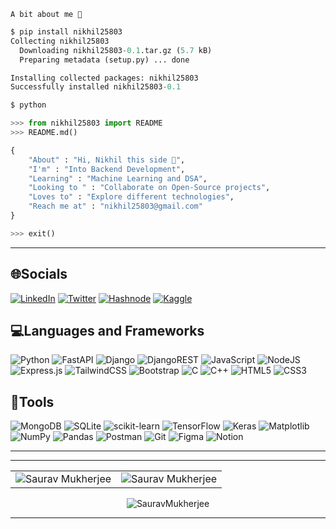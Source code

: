 `A bit about me 🧐`
```python
$ pip install nikhil25803
Collecting nikhil25803
  Downloading nikhil25803-0.1.tar.gz (5.7 kB)
  Preparing metadata (setup.py) ... done

Installing collected packages: nikhil25803
Successfully installed nikhil25803-0.1

$ python

>>> from nikhil25803 import README
>>> README.md()

{
    "About" : "Hi, Nikhil this side 👋",
    "I'm" : "Into Backend Development",
    "Learning" : "Machine Learning and DSA",
    "Looking to " : "Collaborate on Open-Source projects",
    "Loves to" : "Explore different technologies",
    "Reach me at" : "nikhil25803@gmail.com"
}

>>> exit()
```

---

## 🌐Socials
[![LinkedIn](https://img.shields.io/badge/linkedin-%230077B5.svg?style=for-the-badge&logo=linkedin&logoColor=white)](https://www.linkedin.com/in/nikhil-raj-117246232/) 
[![Twitter](https://img.shields.io/badge/Twitter-%231DA1F2.svg?style=for-the-badge&logo=Twitter&logoColor=white)](https://twitter.com/humans_write) 
[![Hashnode](https://img.shields.io/badge/Hashnode-2962FF?style=for-the-badge&logo=hashnode&logoColor=white)](https://cluelessnikhil.hashnode.dev/) 
[![Kaggle](https://img.shields.io/badge/Kaggle-035a7d?style=for-the-badge&logo=kaggle&logoColor=white)](https://www.kaggle.com/nikhil25803) 


## 💻Languages and Frameworks
![Python](https://img.shields.io/badge/python-3670A0?style=for-the-badge&logo=python&logoColor=ffdd54)
![FastAPI](https://img.shields.io/badge/FastAPI-005571?style=for-the-badge&logo=fastapi)
![Django](https://img.shields.io/badge/django-%23092E20.svg?style=for-the-badge&logo=django&logoColor=white)
![DjangoREST](https://img.shields.io/badge/DJANGO-REST-ff1709?style=for-the-badge&logo=django&logoColor=white&color=ff1709&labelColor=gray)
![JavaScript](https://img.shields.io/badge/javascript-%23323330.svg?style=for-the-badge&logo=javascript&logoColor=%23F7DF1E)
![NodeJS](https://img.shields.io/badge/node.js-6DA55F?style=for-the-badge&logo=node.js&logoColor=white)
![Express.js](https://img.shields.io/badge/express.js-%23404d59.svg?style=for-the-badge&logo=express&logoColor=%2361DAFB)
![TailwindCSS](https://img.shields.io/badge/tailwindcss-%2338B2AC.svg?style=for-the-badge&logo=tailwind-css&logoColor=white)
![Bootstrap](https://img.shields.io/badge/bootstrap-%23563D7C.svg?style=for-the-badge&logo=bootstrap&logoColor=white)
![C](https://img.shields.io/badge/c-%2300599C.svg?style=for-the-badge&logo=c&logoColor=white)
![C++](https://img.shields.io/badge/c++-%2300599C.svg?style=for-the-badge&logo=c%2B%2B&logoColor=white)
![HTML5](https://img.shields.io/badge/html5-%23E34F26.svg?style=for-the-badge&logo=html5&logoColor=white)
![CSS3](https://img.shields.io/badge/css3-%231572B6.svg?style=for-the-badge&logo=css3&logoColor=white)

## 🔦Tools
![MongoDB](https://img.shields.io/badge/MongoDB-%234ea94b.svg?style=for-the-badge&logo=mongodb&logoColor=white)
![SQLite](https://img.shields.io/badge/sqlite-%2307405e.svg?style=for-the-badge&logo=sqlite&logoColor=white)
![scikit-learn](https://img.shields.io/badge/scikit--learn-%23F7931E.svg?style=for-the-badge&logo=scikit-learn&logoColor=white)
![TensorFlow](https://img.shields.io/badge/TensorFlow-%23FF6F00.svg?style=for-the-badge&logo=TensorFlow&logoColor=white)
![Keras](https://img.shields.io/badge/Keras-%23D00000.svg?style=for-the-badge&logo=Keras&logoColor=white)
![Matplotlib](https://img.shields.io/badge/Matplotlib-%23ffffff.svg?style=for-the-badge&logo=Matplotlib&logoColor=black)
![NumPy](https://img.shields.io/badge/numpy-%23013243.svg?style=for-the-badge&logo=numpy&logoColor=white)
![Pandas](https://img.shields.io/badge/pandas-%23150458.svg?style=for-the-badge&logo=pandas&logoColor=white)
![Postman](https://img.shields.io/badge/Postman-FF6C37?style=for-the-badge&logo=postman&logoColor=white)
![Git](https://img.shields.io/badge/git-%23F05033.svg?style=for-the-badge&logo=git&logoColor=white)
![Figma](https://img.shields.io/badge/figma-%23F24E1E.svg?style=for-the-badge&logo=figma&logoColor=white)
![Notion](https://img.shields.io/badge/Notion-%23000000.svg?style=for-the-badge&logo=notion&logoColor=white)


<!-- 
<br>

<p align="">
<a href="https://github.com/KKhushhalR2405">
<img height="180em" src="https://github-readme-stats-eight-theta.vercel.app/api?username=nikhil25803&show_icons=true&theme=radical&count_private=true"/>
<img height="180em" src="https://github-readme-stats-eight-theta.vercel.app/api/top-langs/?username=nikhil25803&layout=compact&langs_count=8&theme=radical"/>
</a>
</p> -->

----

<!-- <table align="center">
<tr>
<td>
<img height="180em" src="https://github-readme-stats-eight-theta.vercel.app/api?username=nikhil25803&show_icons=true&theme=radical&count_private=true"/>
</td>
<td>
<img height="180em" src="https://github-readme-stats-eight-theta.vercel.app/api/top-langs/?username=nikhil25803&layout=compact&langs_count=8&theme=radical"/>
</td>
</tr>
</table>
<p align="center">
<img align="center" src="https://github-readme-streak-stats.herokuapp.com/?user=nikhil25803&theme=black-ice&hide_border=true&stroke=0000&background=060A0CD" />
</p> -->

---

<table>
  <tr>
   
<td><img src="https://github-readme-stats.vercel.app/api?username=nikhil25803&include_all_commits=true&count_private=true&show_icons=true&line_height=20&title_color=7A7ADB&icon_color=2234AE&text_color=D3D3D3&bg_color=0,000000,130F40" alt="Saurav Mukherjee" />
    <td><img src="https://github-readme-stats.vercel.app/api/top-langs?username=nikhil25803&show_icons=true&locale=en&layout=compact&title_color=7A7ADB&icon_color=2234AE&text_color=D3D3D3&bg_color=0,000000,130F40" alt="Saurav Mukherjee" /></td>
  </tr>
</table>

<div align="center">
<p><img align="center" src="https://github-readme-streak-stats.herokuapp.com/?user=nikhil25803&theme=dark" alt="SauravMukherjee" /></p>
  </div>

---
